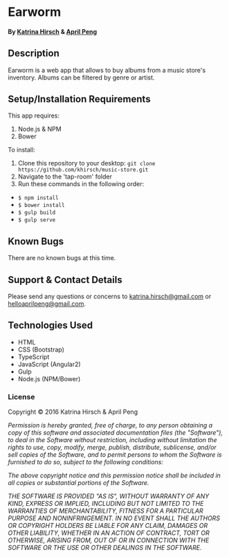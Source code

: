 # Earworm

#### By [Katrina Hirsch](https://github.com/khirsch) & [April Peng](https://github.com/helloapro/)

## Description

Earworm is a web app that allows to buy albums from a music store's inventory. Albums can be filtered by genre or artist.

## Setup/Installation Requirements

This app requires:

1. Node.js & NPM
2. Bower

To install:

1. Clone this repository to your desktop: `git clone https://github.com/khirsch/music-store.git`
2. Navigate to the 'tap-room' folder
3. Run these commands in the following order:
  * `$ npm install`
  * `$ bower install`
  * `$ gulp build`
  * `$ gulp serve`

## Known Bugs

There are no known bugs at this time.

## Support & Contact Details

Please send any questions or concerns to katrina.hirsch@gmail.com or helloaprilpeng@gmail.com.

## Technologies Used

* HTML
* CSS (Bootstrap)
* TypeScript
* JavaScript (Angular2)
* Gulp
* Node.js (NPM/Bower)

### License

Copyright &copy; 2016 Katrina Hirsch & April Peng

_Permission is hereby granted, free of charge, to any person obtaining a copy of this software and associated documentation files (the "Software"), to deal in the Software without restriction, including without limitation the rights to use, copy, modify, merge, publish, distribute, sublicense, and/or sell copies of the Software, and to permit persons to whom the Software is furnished to do so, subject to the following conditions:_

_The above copyright notice and this permission notice shall be included in all copies or substantial portions of the Software._

_THE SOFTWARE IS PROVIDED "AS IS", WITHOUT WARRANTY OF ANY KIND, EXPRESS OR IMPLIED, INCLUDING BUT NOT LIMITED TO THE WARRANTIES OF MERCHANTABILITY, FITNESS FOR A PARTICULAR PURPOSE AND NONINFRINGEMENT. IN NO EVENT SHALL THE AUTHORS OR COPYRIGHT HOLDERS BE LIABLE FOR ANY CLAIM, DAMAGES OR OTHER LIABILITY, WHETHER IN AN ACTION OF CONTRACT, TORT OR OTHERWISE, ARISING FROM, OUT OF OR IN CONNECTION WITH THE SOFTWARE OR THE USE OR OTHER DEALINGS IN THE SOFTWARE._
